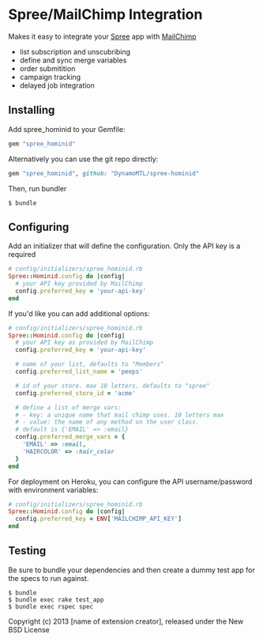 Spree/MailChimp Integration
============

Makes it easy to integrate your [Spree](http://spreecommerce.com) app with [MailChimp](www.mailchimp.com)

- list subscription and unscubribing
- define and sync merge variables
- order submitition
- campaign tracking
- delayed job integration

Installing
-----------

Add spree_hominid to your Gemfile:

```ruby
gem "spree_hominid"
```

Alternatively you can use the git repo directly:

```ruby
gem "spree_hominid", github: "DynamoMTL/spree-hominid"
```

Then, run bundler

    $ bundle


Configuring
----------

Add an initializer that will define the configuration. Only the API key is a required

```ruby
# config/initializers/spree_hominid.rb
Spree::Hominid.config do |config|
  # your API key provided by MailChimp
  config.preferred_key = 'your-api-key'
end
```

If you'd like you can add additional options:

```ruby
# config/initializers/spree_hominid.rb
Spree::Hominid.config do |config|
  # your API key as provided by MailChimp
  config.preferred_key = 'your-api-key'

  # name of your list, defaults to "Members"
  config.preferred_list_name = 'peeps'

  # id of your store. max 10 letters. defaults to "spree"
  config.preferred_store_id = 'acme'

  # define a list of merge vars:
  # - key: a unique name that mail chimp uses. 10 letters max
  # - value: the name of any method on the user class.
  # default is {'EMAIL' => :email}
  config.preferred_merge_vars = {
    'EMAIL' => :email,
    'HAIRCOLOR' => :hair_color
  }
end
```

For deployment on Heroku, you can configure the API username/password with environment variables:

```ruby
# config/initializers/spree_hominid.rb
Spree::Hominid.config do |config|
  config.preferred_key = ENV['MAILCHIMP_API_KEY']
end
```

Testing
-------

Be sure to bundle your dependencies and then create a dummy test app for the specs to run against.

    $ bundle
    $ bundle exec rake test_app
    $ bundle exec rspec spec

Copyright (c) 2013 [name of extension creator], released under the New BSD License
